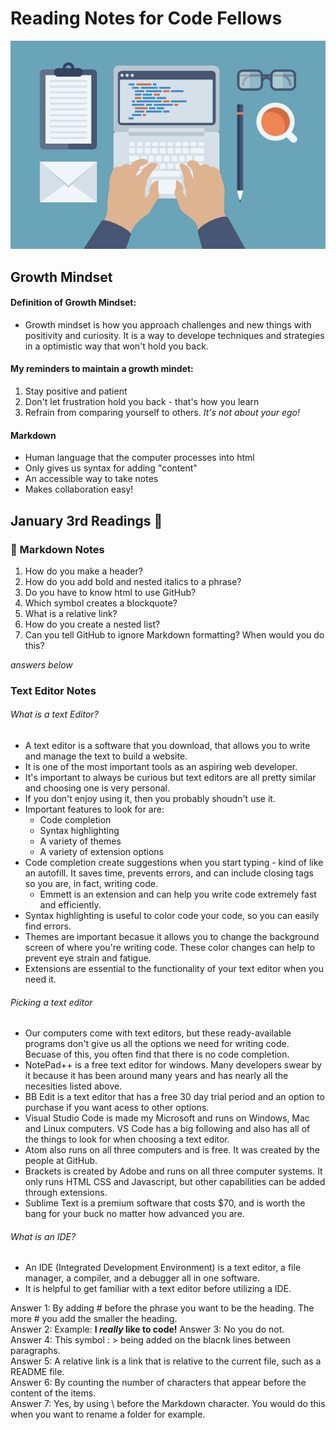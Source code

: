 # Reading Notes for Code Fellows #

![Name of Image](/learn-code-image.jpeg)

## Growth Mindset ##

#### Definition of Growth Mindset: ####
- Growth mindset is how you approach challenges and new things with positivity and curiosity. It is a way to develope techniques and strategies in a optimistic way that won't hold you back. 

#### My reminders to maintain a growth mindet: ####
1. Stay positive and patient 
2. Don't let frustration hold you back - that's how you learn 
3. Refrain from comparing yourself to others. *It's not about your ego!*

#### Markdown ####

- Human language that the computer processes into html
- Only gives us syntax for adding "content"
- An accessible way to take notes 
 - Makes collaboration easy!

## January 3rd Readings 📖 ##

### 📝 Markdown Notes ###

1. How do you make a header?
2. How do you add bold and nested italics to a phrase?
3. Do you have to know html to use GitHub?
4. Which symbol creates a blockquote?
5. What is a relative link?
6. How do you create a nested list?
7. Can you tell GitHub to ignore Markdown formatting? When would you do this?  

*answers below*



### Text Editor Notes ###

###### What is a text Editor?
- A text editor is a software that you download, that allows you to write and manage the text to build a website.
- It is one of the most important tools as an aspiring web developer.
- It's important to always be curious but text editors are all pretty similar and choosing one is very personal. 
- If you don't enjoy using it, then you probably shoudn't use it. 
- Important features to look for are: 
  - Code completion
  - Syntax highlighting
  - A variety of themes
  - A variety of extension options 
- Code completion create suggestions when you start typing - kind of like an autofill. It saves time, prevents errors, and can include closing tags so you are, in fact, writing code.
  - Emmett is an extension and can help you write code extremely fast and efficiently.
- Syntax highlighting is useful to color code your code, so you can easily find errors.
- Themes are important becasue it allows you to change the background screen of where you're writing code. These color changes can help to prevent eye strain and fatigue.
- Extensions are essential to the functionality of your text editor when you need it. 
###### Picking a text editor
- Our computers come with text editors, but these ready-available programs don't give us all the options we need for writing code. Becuase of this, you often find that there is no code completion. 
- NotePad++ is a free text editor for windows. Many developers swear by it because it has been around many years and has nearly all the necesities listed above.
- BB Edit is a text editor that has a free 30 day trial period and an option to purchase if you want acess to other options. 
- Visual Studio Code is made my Microsoft and runs on Windows, Mac and Linux computers. VS Code has a big following and also has all of the things to look for when choosing a text editor. 
- Atom also runs on all three computers and is free. It was created by the people at GitHub. 
- Brackets is created by Adobe and runs on all three computer systems. It only runs HTML CSS and Javascript, but other capabilities can be added through extensions. 
- Sublime Text is a premium software that costs $70, and is worth the bang for your buck no matter how advanced you are. 
###### What is an IDE?
- An IDE (Integrated Development Environment) is a text editor, a file manager, a compiler, and a debugger all in one software.
- It is helpful to get familiar with a text editor before utilizing a IDE.

  
    
  
    
      
        
        
Answer 1: By adding # before the phrase you want to be the heading. The more # you add the smaller the heading.  
Answer 2: Example: **I _really_ like to code!** 
Answer 3: No you do not.  
Answer 4: This symbol : > being added on the blacnk lines between paragraphs.  
Answer 5: A relative link is a link that is relative to the current file, such as a README file.  
Answer 6: By counting the number of characters that appear before the content of the items.  
Answer 7: Yes, by using \ before the Markdown character. You would do this when you want to rename a folder for example.  
  
    
      
        
          

